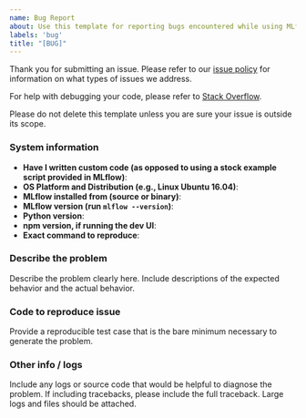 ```yaml
---
name: Bug Report
about: Use this template for reporting bugs encountered while using MLflow.
labels: 'bug'
title: "[BUG]"
---
```

Thank you for submitting an issue. Please refer to our [issue policy](https://www.github.com/mlflow/mlflow/blob/master/ISSUE_POLICY.md)
for information on what types of issues we address.

For help with debugging your code, please refer to [Stack Overflow](https://stackoverflow.com/questions/tagged/mlflow).

  
Please do not delete this template unless you are sure your issue is outside its scope.

### System information
- **Have I written custom code (as opposed to using a stock example script provided in MLflow)**:
- **OS Platform and Distribution (e.g., Linux Ubuntu 16.04)**:
- **MLflow installed from (source or binary)**: 
- **MLflow version (run ``mlflow --version``)**:
- **Python version**: 
- **npm version, if running the dev UI**:
- **Exact command to reproduce**:

### Describe the problem
Describe the problem clearly here. Include descriptions of the expected behavior and the actual behavior.

### Code to reproduce issue
Provide a reproducible test case that is the bare minimum necessary to generate the problem.

### Other info / logs
Include any logs or source code that would be helpful to diagnose the problem. If including tracebacks,
please include the full traceback. Large logs and files should be attached.

